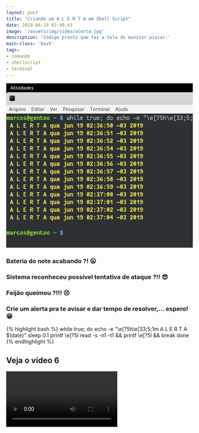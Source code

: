 ```yaml
---
layout: post
title: "Criando um A L E R T A em Shell Script"
date: 2019-06-19 02:49:43
image: '/assets/img/video/alerta.jpg'
description: 'Código pronto que faz a tela do monitor piscar.'
main-class: 'bash'
tags:
- comando
- shellscript
- terminal
---
```


![Criando um A L E R T A em Shell Script](/assets/img/video/alerta.jpg)

### Bateria do note acabando ?! 😦️

### Sistema reconheceu possível tentativa de ataque ?!! 😎️

### Feijão queimou ?!!! 😣️

### Crie um alerta pra te avisar e dar tempo de resolver,... espero! 😁️

{% highlight bash %}
while true; do
    echo -e "\e[?5h\e[33;5;1m A L E R T A $(date)"
    sleep 0.1
    printf \\e[?5l
    read -s -n1 -t1 && printf \\e[?5l && break
done
{% endhighlight %}

## Veja o vídeo 6

<div class="text-center embed-responsive embed-responsive-16by9">
    <video controls>
      <source src="/assets/img/video/alerta.mp4" type="video/mp4">
      Seu navegador não suporta vídeos em HTML5.
    </video>
</div>
